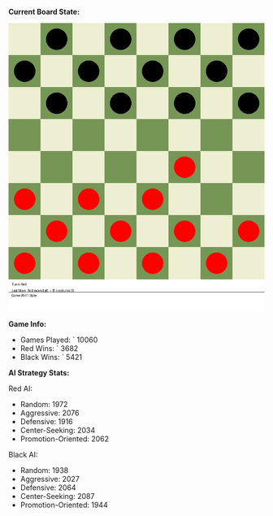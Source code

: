 
**Current Board State:**  
<!-- START_GIF -->
![Checkers Game](./checkers_game.gif)
<!-- END_GIF -->

**Game Info:**  
- Games Played: `<!-- GAMES_PLAYED --> 10060
- Red Wins: `<!-- RED_WINS --> 3682
- Black Wins: `<!-- BLACK_WINS --> 5421

<!-- AI_STATS -->
**AI Strategy Stats:**

Red AI:
- Random: 1972
- Aggressive: 2076
- Defensive: 1916
- Center-Seeking: 2034
- Promotion-Oriented: 2062

Black AI:
- Random: 1938
- Aggressive: 2027
- Defensive: 2064
- Center-Seeking: 2087
- Promotion-Oriented: 1944
